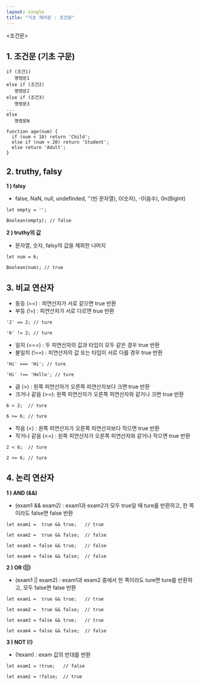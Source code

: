 ```yaml
---
layout: single
title: "기초 제어문 : 조건문"
---
```


<조건문>

## 1. 조건문 (기초 구문)

```
if (조건1)
   명령문1
else if (조건2)
   명령문2
else if (조건3)
   명령문3
...
else
   명령문N
```
```
function age(num) {
  if (num < 10) return 'Child';
  else if (num < 20) return 'Student';
  else return 'Adult';
}
```

## 2. truthy, falsy

**1 )  falsy**

- false, NaN, null, undefinded, ''(빈 문자열), 0(숫자), -0(음수), 0n(BigInt)

```
let empty = '';

Boolean(empty); // false

```

**2 ) truthy의 값**

- 문자열, 숫자, falsy의 값을 제외한 나머지

```
let num = 6;

Boolean(num); // true
```

## 3. 비교 연산자

- 동등 (==)	: 피연산자가 서로 같으면 true 반환  
- 부등 (!=) :	피연산자가 서로 다르면 true 반환  

```
'2' == 2; // ture

'6' != 2; // ture
```

- 일치 (===) : 두 피연산자의 값과 타입이 모두 같은 경우 true 반환  
- 불일치 (!==) :	피연산자의 값 또는 타입이 서로 다를 경우 true 반환  

```
'Hi' === 'Hi'; // ture

'Hi' !== 'Hello'; // ture
```

- 큼 (>)	: 왼쪽 피연산자가 오른쪽 피연산자보다 크면 true 반환   
- 크거나 같음 (>=): 왼쪽 피연산자가 오른쪽 피연산자와 같거나 크면 true 반환  

```
6 > 2;  // ture

6 >= 6; // ture

```

- 작음 (<) : 왼쪽 피연산자가 오른쪽 피연산자보다 작으면 true 반환  
- 작거나 같음 (<=)	: 왼쪽 피연산자가 오른쪽 피연산자와 같거나 작으면 true 반환  

```
2 < 6;  // ture

2 <= 6; // ture
```

## 4. 논리 연산자

**1 ) AND (&&)**

- (exam1 && exam2) : exam1과 exam2가 모두 true일 때 ture를 반환하고, 한 쪽이라도 false면 false 반환

```
let exam1 =  true && true;   // true

let exam2 =  true && false;  // false

let exam3 = false && true;   // false

let exam4 = false && false;  // false
```

**2 ) OR (||)**

- (exam1 || exam2) : exam1과 exam2 중에서 한 쪽이라도 ture면 ture를 반환하고, 모두 false면 false 반환

```
let exam1 =  true && true;   // true

let exam2 =  true && false;  // true

let exam3 = false && true;   // true

let exam4 = false && false;  // false
```

**3 ) NOT (!)**

- (!exam)	: exam 값의 반대를 반환

```
let exam1 = !true;   // false

let exam2 = !false;  // true
```

